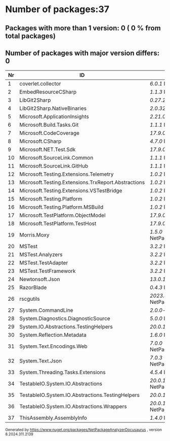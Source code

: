 
# Number of packages:37
## Packages with more than 1 version: 0 ( 0 % from total packages)

## Number of packages with major version differs: 0

|Nr|ID|References/Projects|
| ----------- | ----------- | ----------- |
| 1 | coverlet.collector  |    *6.0.1* NetPackageAnalyzerTests|
| 2 | EmbedResourceCSharp  |    *1.1.3* NetPackageAnalyzerDocusaurus|
| 3 | LibGit2Sharp  |    *0.27.2* AnalyzeMerge,NetPackageAnalyzerConsole|
| 4 | LibGit2Sharp.NativeBinaries  |    *2.0.320* NetPackageAnalyzerConsole,AnalyzeMerge|
| 5 | Microsoft.ApplicationInsights  |    *2.21.0* NetPackageAnalyzerTests|
| 6 | Microsoft.Build.Tasks.Git  |    *1.1.1* NetPackageAnalyzerConsole|
| 7 | Microsoft.CodeCoverage  |    *17.9.0* NetPackageAnalyzerTests|
| 8 | Microsoft.CSharp  |    *4.7.0* NetPackageAnalyzerConsole,NetPackageAnalyzerDocusaurus,NetPackageAnalyzerObjects|
| 9 | Microsoft.NET.Test.Sdk  |    *17.9.0* NetPackageAnalyzerTests|
| 10 | Microsoft.SourceLink.Common  |    *1.1.1* NetPackageAnalyzerConsole|
| 11 | Microsoft.SourceLink.GitHub  |    *1.1.1* NetPackageAnalyzerConsole|
| 12 | Microsoft.Testing.Extensions.Telemetry  |    *1.0.2* NetPackageAnalyzerTests|
| 13 | Microsoft.Testing.Extensions.TrxReport.Abstractions  |    *1.0.2* NetPackageAnalyzerTests|
| 14 | Microsoft.Testing.Extensions.VSTestBridge  |    *1.0.2* NetPackageAnalyzerTests|
| 15 | Microsoft.Testing.Platform  |    *1.0.2* NetPackageAnalyzerTests|
| 16 | Microsoft.Testing.Platform.MSBuild  |    *1.0.2* NetPackageAnalyzerTests|
| 17 | Microsoft.TestPlatform.ObjectModel  |    *17.9.0* NetPackageAnalyzerTests|
| 18 | Microsoft.TestPlatform.TestHost  |    *17.9.0* NetPackageAnalyzerTests|
| 19 | Morris.Moxy  |    *1.5.0* NetPackageAnalyzerObjects,NetPackageAnalyzerConsole,NetPackageAnalyzerDocusaurus,NetPackageAnalyzerTests|
| 20 | MSTest  |    *3.2.2* NetPackageAnalyzerTests|
| 21 | MSTest.Analyzers  |    *3.2.2* NetPackageAnalyzerTests|
| 22 | MSTest.TestAdapter  |    *3.2.2* NetPackageAnalyzerTests|
| 23 | MSTest.TestFramework  |    *3.2.2* NetPackageAnalyzerTests|
| 24 | Newtonsoft.Json  |    *13.0.1* NetPackageAnalyzerTests|
| 25 | RazorBlade  |    *0.4.3* NetPackageAnalyzerDocusaurus,AnalyzeMerge|
| 26 | rscgutils  |    *2023.827.1021* NetPackageAnalyzerObjects,NetPackageAnalyzerConsole,NetPackageAnalyzerDocusaurus,NetPackageAnalyzerTests|
| 27 | System.CommandLine  |    *2.0.0-beta4.22272.1* NetPackageAnalyzerConsole|
| 28 | System.Diagnostics.DiagnosticSource  |    *5.0.0* NetPackageAnalyzerTests|
| 29 | System.IO.Abstractions.TestingHelpers  |    *20.0.15* NetPackageAnalyzerTests|
| 30 | System.Reflection.Metadata  |    *1.6.0* NetPackageAnalyzerTests|
| 31 | System.Text.Encodings.Web  |    *7.0.0* NetPackageAnalyzerConsole,NetPackageAnalyzerDocusaurus,NetPackageAnalyzerTests,NetPackageAnalyzerObjects|
| 32 | System.Text.Json  |    *7.0.3* NetPackageAnalyzerConsole,NetPackageAnalyzerDocusaurus,NetPackageAnalyzerTests,NetPackageAnalyzerObjects|
| 33 | System.Threading.Tasks.Extensions  |    *4.5.4* NetPackageAnalyzerConsole,NetPackageAnalyzerDocusaurus,NetPackageAnalyzerObjects|
| 34 | TestableIO.System.IO.Abstractions  |    *20.0.15* NetPackageAnalyzerConsole,NetPackageAnalyzerDocusaurus,NetPackageAnalyzerTests,NetPackageAnalyzerObjects|
| 35 | TestableIO.System.IO.Abstractions.TestingHelpers  |    *20.0.15* NetPackageAnalyzerTests|
| 36 | TestableIO.System.IO.Abstractions.Wrappers  |    *20.0.15* NetPackageAnalyzerObjects,NetPackageAnalyzerConsole,NetPackageAnalyzerDocusaurus,NetPackageAnalyzerTests|
| 37 | ThisAssembly.AssemblyInfo  |    *1.4.0* NetPackageAnalyzerConsole,NetPackageAnalyzerDocusaurus,NetPackageAnalyzerObjects|

<small>Generated  by https://www.nuget.org/packages/NetPackageAnalyzerDocusaurus , version 8.2024.311.2139</small>
